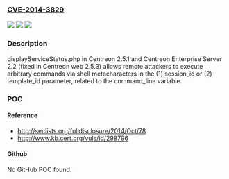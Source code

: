 ### [CVE-2014-3829](https://cve.mitre.org/cgi-bin/cvename.cgi?name=CVE-2014-3829)
![](https://img.shields.io/static/v1?label=Product&message=n%2Fa&color=blue)
![](https://img.shields.io/static/v1?label=Version&message=n%2Fa&color=blue)
![](https://img.shields.io/static/v1?label=Vulnerability&message=n%2Fa&color=brighgreen)

### Description

displayServiceStatus.php in Centreon 2.5.1 and Centreon Enterprise Server 2.2 (fixed in Centreon web 2.5.3) allows remote attackers to execute arbitrary commands via shell metacharacters in the (1) session_id or (2) template_id parameter, related to the command_line variable.

### POC

#### Reference
- http://seclists.org/fulldisclosure/2014/Oct/78
- http://www.kb.cert.org/vuls/id/298796

#### Github
No GitHub POC found.

